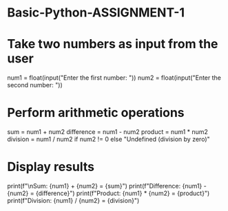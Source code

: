 # Basic-Python-ASSIGNMENT-1
# Take two numbers as input from the user
num1 = float(input("Enter the first number: "))
num2 = float(input("Enter the second number: "))

# Perform arithmetic operations
sum = num1 + num2
difference = num1 - num2
product = num1 * num2
division = num1 / num2 if num2 != 0 else "Undefined (division by zero)"

# Display results
print(f"\nSum: {num1} + {num2} = {sum}")
print(f"Difference: {num1} - {num2} = {difference}")
print(f"Product: {num1} * {num2} = {product}")
print(f"Division: {num1} / {num2} = {division}")
